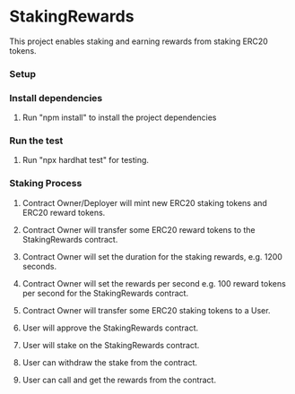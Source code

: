 # StakingRewards

This project enables staking and earning rewards from staking ERC20 tokens.

### Setup
### Install dependencies
1. Run "npm install" to install the project dependencies

### Run the test
1. Run "npx hardhat test" for testing. 


### Staking Process
1. Contract Owner/Deployer will mint new ERC20 staking tokens and ERC20 reward tokens.

2. Contract Owner will transfer some ERC20 reward tokens to the StakingRewards contract.

3. Contract Owner will set the duration for the staking rewards, e.g. 1200 seconds.

4. Contract Owner will set the rewards per second e.g. 100 reward tokens per second for the StakingRewards contract.

5. Contract Owner will transfer some ERC20 staking tokens to a User.

6. User will approve the StakingRewards contract.

7. User will stake on the StakingRewards contract.

8. User can withdraw the stake from the contract.

9. User can call and get the rewards from the contract.